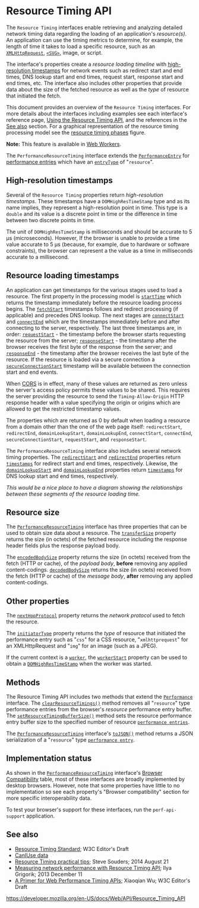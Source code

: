 Resource Timing API
===================

The `Resource Timing` interfaces enable retrieving and analyzing detailed network timing data regarding the loading of an application's *resource(s)*. An application can use the timing metrics to determine, for example, the length of time it takes to load a specific resource, such as an [`XMLHttpRequest`](xmlhttprequest), [`<SVG>`](https://developer.mozilla.org/en-US/docs/Web/SVG/Element/svg), image, or script.

The interface's properties create a *resource loading timeline* with [high-resolution timestamps](domhighrestimestamp) for network events such as redirect start and end times, DNS lookup start and end times, request start, response start and end times, etc. The interface also includes other properties that provide data about the size of the fetched resource as well as the *type* of resource that initiated the fetch.

This document provides an overview of the `Resource Timing` interfaces. For more details about the interfaces including examples see each interface's reference page, [Using the Resource Timing API](resource_timing_api/using_the_resource_timing_api), and the references in the [See also](#see_also) section. For a graphical representation of the resource timing processing model see the [resource timing phases](https://w3c.github.io/resource-timing/#process) figure.

**Note:** This feature is available in [Web Workers](web_workers_api).

The `PerformanceResourceTiming` interface extends the [`PerformanceEntry`](performanceentry) for [performance entries](performanceentry) which have an [`entryType`](performanceentry/entrytype) of "`resource`".

High-resolution timestamps
--------------------------

Several of the `Resource Timing` properties return *high-resolution timestamps*. These timestamps have a `DOMHighResTimeStamp` type and as its name implies, they represent a high-resolution point in time. This type is a `double` and its value is a discrete point in time or the difference in time between two discrete points in time.

The unit of `DOMHighResTimeStamp` is milliseconds and should be accurate to 5 µs (microseconds). However, If the browser is unable to provide a time value accurate to 5 µs (because, for example, due to hardware or software constraints), the browser can represent a the value as a time in milliseconds accurate to a millisecond.

Resource loading timestamps
---------------------------

An application can get timestamps for the various stages used to load a resource. The first property in the processing model is [`startTime`](performanceentry/starttime) which returns the timestamp immediately before the resource loading process begins. The [`fetchStart`](performanceresourcetiming/fetchstart) timestamps follows and redirect processing (if applicable) and precedes DNS lookup. The next stages are [`connectStart`](performanceresourcetiming/connectstart) and [`connectEnd`](performanceresourcetiming/connectend) which are the timestamps immediately before and after connecting to the server, respectively. The last three timestamps are, in order: [`requestStart`](performanceresourcetiming/requeststart) - the timestamp before the browser starts requesting the resource from the server; [`responseStart`](performanceresourcetiming/responsestart) - the timestamp after the browser receives the first byte of the response from the server; and [`responseEnd`](performanceresourcetiming/responseend) - the timestamp after the browser receives the last byte of the resource. If the resource is loaded via a secure connection a [`secureConnectionStart`](performanceresourcetiming/secureconnectionstart) timestamp will be available between the connection start and end events.

When [CORS](https://developer.mozilla.org/en-US/docs/Glossary/CORS) is in effect, many of these values are returned as zero unless the server's access policy permits these values to be shared. This requires the server providing the resource to send the `Timing-Allow-Origin` HTTP response header with a value specifying the origin or origins which are allowed to get the restricted timestamp values.

The properties which are returned as 0 by default when loading a resource from a domain other than the one of the web page itself: `redirectStart`, `redirectEnd`, `domainLookupStart`, `domainLookupEnd`, `connectStart`, `connectEnd`, `secureConnectionStart`, `requestStart`, and `responseStart`.

The `PerformanceResourceTiming` interface also includes several network timing properties. The [`redirectStart`](performanceresourcetiming/redirectstart) and [`redirectEnd`](performanceresourcetiming/redirectend) properties return [`timestamps`](domhighrestimestamp) for redirect start and end times, respectively. Likewise, the [`domainLookupStart`](performanceresourcetiming/domainlookupstart) and [`domainLookupEnd`](performanceresourcetiming/domainlookupend) properties return [`timestamps`](domhighrestimestamp) for DNS lookup start and end times, respectively.

*This would be a nice place to have a diagram showing the relationships between these segments of the resource loading time.*

Resource size
-------------

The [`PerformanceResourceTiming`](performanceresourcetiming) interface has three properties that can be used to obtain size data about a resource. The [`transferSize`](performanceresourcetiming/transfersize) property returns the size (in octets) of the fetched resource including the response header fields plus the response payload body.

The [`encodedBodySize`](performanceresourcetiming/encodedbodysize) property returns the size (in octets) received from the fetch (HTTP or cache), of the *payload body*, **before** removing any applied content-codings. [`decodedBodySize`](performanceresourcetiming/decodedbodysize) returns the size (in octets) received from the fetch (HTTP or cache) of the *message body*, **after** removing any applied content-codings.

Other properties
----------------

The [`nextHopProtocol`](performanceresourcetiming/nexthopprotocol) property returns the *network protocol* used to fetch the resource.

The [`initiatorType`](performanceresourcetiming/initiatortype) property returns the *type* of resource that initiated the performance entry such as "`css`" for a CSS resource, "`xmlhttprequest`" for an XMLHttpRequest and "`img`" for an image (such as a JPEG).

If the current context is a [`worker`](worker), the [`workerStart`](performanceresourcetiming/workerstart) property can be used to obtain a [`DOMHighResTimeStamp`](domhighrestimestamp) when the worker was started.

Methods
-------

The Resource Timing API includes two methods that extend the [`Performance`](performance) interface. The [`clearResourceTimings()`](performance/clearresourcetimings) method removes all "`resource`" type performance entries from the browser's *resource* performance entry buffer. The [`setResourceTimingBufferSize()`](performance/setresourcetimingbuffersize) method sets the resource performance entry buffer size to the specified number of resource [`performance entries`](performanceentry).

The [`PerformanceResourceTiming`](performanceresourcetiming) interface's [`toJSON()`](performanceresourcetiming/tojson) method returns a JSON serialization of a "`resource`" type [`performance entry`](performanceentry).

Implementation status
---------------------

As shown in the [`PerformanceResourceTiming`](performanceresourcetiming) interface's [Browser Compatibility](performanceresourcetiming#browser_compatibility) table, most of these interfaces are broadly implemented by desktop browsers. However, note that some properties have little to no implementation so see each property's "Browser compatibility" section for more specific interoperability data.

To test your browser's support for these interfaces, run the `perf-api-support` application.

See also
--------

-   [Resource Timing Standard](https://w3c.github.io/resource-timing/); W3C Editor's Draft
-   [CanIUse data](https://caniuse.com/#search=resource-timing)
-   [Resource Timing practical tips](https://www.stevesouders.com/blog/2014/08/21/resource-timing-practical-tips/); Steve Souders; 2014 August 21
-   [Measuring network performance with Resource Timing API](https://googledevelopers.blogspot.ca/2013/12/measuring-network-performance-with.html); Ilya Grigorik; 2013 December 11
-   [A Primer for Web Performance Timing APIs](https://siusin.github.io/perf-timing-primer/); Xiaoqian Wu; W3C Editor's Draft

<a href="https://developer.mozilla.org/en-US/docs/Web/API/Resource_Timing_API" class="_attribution-link">https://developer.mozilla.org/en-US/docs/Web/API/Resource_Timing_API</a>
